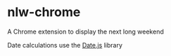 # nlw-chrome
A Chrome extension to display the next long weekend

Date calculations use the [Date.js](https://github.com/abritinthebay/datejs) library
